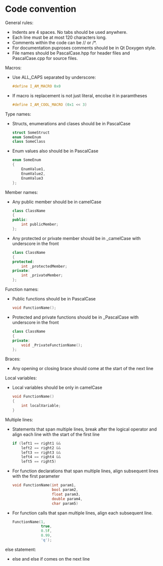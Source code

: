 # Code convention

General rules:
* Indents are 4 spaces. No tabs should be used anywhere.
* Each line must be at most 120 characters long.
* Comments within the code can be // or /*.
* For documentation puproses comments should be in Qt Doxygen style.
* File names should be PascalCase.hpp for header files and PascalCase.cpp for source files.

Macros:
* Use ALL_CAPS separated by underscore:
  ```cpp
  #define I_AM_MACRO 0x0
  ```
* If macro is replacement is not just literal, encolse it in paramtheses
  ```cpp
  #define I_AM_COOL_MACRO (0x1 << 3)
  ```
  
Type names:
* Structs, enumerations and clases should be in PascalCase
  ```cpp
  struct SomeStruct
  enum SomeEnum
  class SomeClass 
  ```
* Enum values also should be in PascalCase
  ```cpp
  enum SomeEnum
  {
      EnumValue1,
	  EnumValue2,
	  EnumValue3
  };
  ```

Member names:
* Any public member should be in camelCase
  ```cpp
  class ClassName
  {
  public:
      int publicMember;
  };
  ```
* Any protected or private member should be in _camelCase with underscore in the front
  ```cpp
  class ClassName
  {
  protected:
      int _protectedMember;
  private:
      int _privateMember;
  };
  ```

Function names:
* Public functions should be in PascalCase
  ```cpp
  void FunctionName();
  ```
* Protected and private functions should be in _PascalCase with underscore in the front
  ```cpp
  class ClassName
  {
  private:
      void _PrivateFunctionName();
  };
  ```

Braces:
* Any opening or closing brace should come at the start of the next line

Local variables:
* Local variables should be only in camelCase
  ```cpp
  void FunctionName()
  {
      int localVariable;
  }
  ```

Multiple lines:
* Statements that span multiple lines, break after the logical operator 
  and align each line with the start of the first line
  ```cpp
  if (left1 == right1 &&
      left2 == right2 &&
      left3 == right3 &&
      left4 == right4 &&
      left5 == right5) 
  ```
* For function declarations that span multiple lines, align subsequent lines with the first parameter
  ```cpp
  void FunctionName(int param1,
                    bool param2,
                    float param3,
                    double param4,
                    char param5)
  ```
* For function calls that span multiple lines, align each subsequent line.
  ```cpp
  FunctionName(1,
               true,
               0.5f,
               0.99,
               'q');
  ```

else statement:
* else and else if comes on the next line
